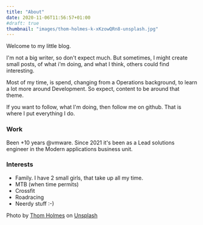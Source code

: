 ```yaml
---
title: "About"
date: 2020-11-06T11:56:57+01:00
#draft: true
thumbnail: "images/thom-holmes-k-xKzowQRn8-unsplash.jpg"
---
```

Welcome to my little blog.

I'm not a big writer, so don't expect much. But sometimes, I might create small posts, of what i'm doing, and what I think, others could find interesting.

Most of my time, is spend, changing from a Operations background, to learn a lot more around Development. So expect, content to be around that theme.

If you want to follow, what I'm doing, then follow me on github. That is where I put everything I do.

### Work

Been +10 years @vmware. Since 2021 it's been as a Lead solutions engineer in the Modern applications business unit.

### Interests

- Family.
  I have 2 small girls, that take up all my time. 
- MTB (when time permits)
- Crossfit
- Roadracing
- Neerdy stuff :-)

<span>Photo by <a href="https://unsplash.com/@thomholmes?utm_source=unsplash&amp;utm_medium=referral&amp;utm_content=creditCopyText">Thom Holmes</a> on <a href="https://unsplash.com/s/photos/about?utm_source=unsplash&amp;utm_medium=referral&amp;utm_content=creditCopyText">Unsplash</a></span>
